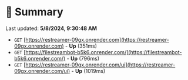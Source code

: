 # 📖 Summary
Last updated: **5/8/2024, 9:30:48 AM**

- `GET` [https://restreamer-09gx.onrender.com](https://restreamer-09gx.onrender.com) - **Up** (351ms)
- `GET` [https://filestreambot-b5k6.onrender.com/](https://filestreambot-b5k6.onrender.com/) - **Up** (796ms)
- `GET` [https://restreamer-09gx.onrender.com/ui](https://restreamer-09gx.onrender.com/ui) - **Up** (1019ms)
